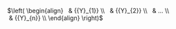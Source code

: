
$\left( \begin{align}
  & {{Y}_{1}} \\ 
 & {{Y}_{2}} \\ 
 & ... \\ 
 & {{Y}_{n}} \\ \end{align} \right)$  
